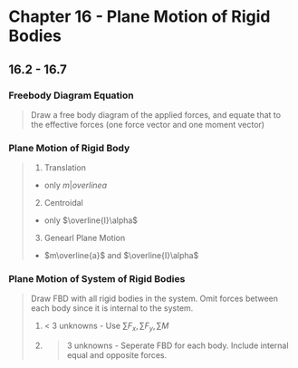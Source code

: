
# Chapter 16 - Plane Motion of Rigid Bodies

## 16.2 - 16.7

### Freebody Diagram Equation

> Draw a free body diagram of the applied forces, and equate that to the effective forces (one force vector and one moment vector)

### Plane Motion of Rigid Body

> 1. Translation
>   * only $m|overline{a}$
> 2. Centroidal
>   * only $\overline{I}\alpha$
> 3. Genearl Plane Motion
>   * $m\overline{a}$ and $\overline{I}\alpha$

### Plane Motion of System of Rigid Bodies

> Draw FBD with all rigid bodies in the system. Omit forces between each body since it is internal to the system.
> 1. < 3 unknowns - Use $\sum F_x, \sum F_y, \sum M$
> 2. > 3 unknowns - Seperate FBD for each body. Include internal equal and opposite forces.
